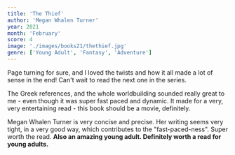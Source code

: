 ```yaml
---
title: 'The Thief'
author: 'Megan Whalen Turner'
year: 2021
month: 'February'
score: 4
image: './images/books21/thethief.jpg'
genre: ['Young Adult', 'Fantasy', 'Adventure']
---
```


Page turning for sure, and I loved the twists and how it all made a lot of sense in the end! Can't wait to read the next one in the series.

The Greek references, and the whole worldbuilding sounded really great to me - even though it was super fast paced and dynamic. It made for a very, very entertaining read - this book should be a movie, definitely.

Megan Whalen Turner is very concise and precise. Her writing seems very tight, in a very good way, which contributes to the "fast-paced-ness". Super worth the read. **Also an amazing young adult. Definitely worth a read for young adults.**
